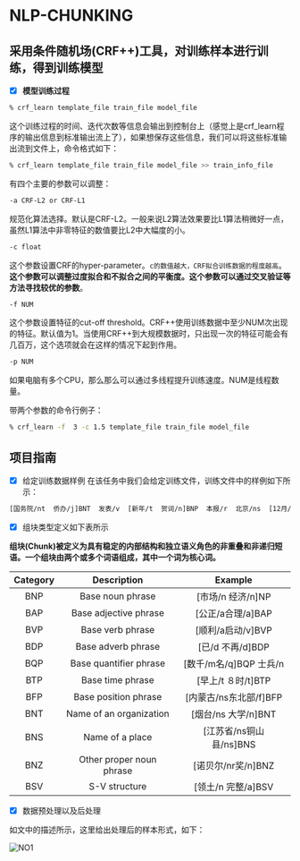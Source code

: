 # NLP-CHUNKING
## 采用条件随机场(CRF++)工具，对训练样本进行训练，得到训练模型
- [x] **模型训练过程**
```bash
% crf_learn template_file train_file model_file
```
这个训练过程的时间、迭代次数等信息会输出到控制台上（感觉上是crf_learn程序的输出信息到标准输出流上了），如果想保存这些信息，我们可以将这些标准输出流到文件上，命令格式如下：

```bash
% crf_learn template_file train_file model_file >> train_info_file
```

有四个主要的参数可以调整：
```bash
-a CRF-L2 or CRF-L1
```
规范化算法选择。默认是CRF-L2。一般来说L2算法效果要比L1算法稍微好一点，虽然L1算法中非零特征的数值要比L2中大幅度的小。
```bash
-c float
```
这个参数设置CRF的hyper-parameter。`c的数值越大，CRF拟合训练数据的程度越高`。**这个参数可以调整过度拟合和不拟合之间的平衡度。这个参数可以通过交叉验证等方法寻找较优的参数**。
```bash
-f NUM
```
这个参数设置特征的cut-off threshold。CRF++使用训练数据中至少NUM次出现的特征。默认值为1。当使用CRF++到大规模数据时，只出现一次的特征可能会有几百万，这个选项就会在这样的情况下起到作用。
```bash
-p NUM
```
如果电脑有多个CPU，那么那么可以通过多线程提升训练速度。NUM是线程数量。

带两个参数的命令行例子：
```bash
% crf_learn -f  3 -c 1.5 template_file train_file model_file
```
## 项目指南
- [x] 给定训练数据样例
在该任务中我们会给定训练文件，训练文件中的样例如下所示：
```bash
[国务院/nt  侨办/j]BNT  发表/v  [新年/t  贺词/n]BNP  本报/r  北京/ns  [12月/t  30日/t]BTP  讯/ng  [新华社/nt  记者/n]BNP  [胡/nr  晓梦/nr]BNP  
```
- [x] 组块类型定义如下表所示

**组块(Chunk)被定义为具有稳定的内部结构和独立语义角色的非重叠和非递归短语。一个组块由两个或多个词语组成，其中一个词为核心词。**

| Category  | Description                 | Example                 | 	
| :---:     |  :------:                   | :----:		              |
| BNP  		  | 	Base noun phrase	        |  [市场/n 经济/n]NP      |	
| BAP     	|   Base adjective phrase 	  |  [公正/a合理/a]BAP      |			
| BVP      	|   Base verb phrase 	        |  [顺利/a启动/v]BVP 	    |		
| BDP  	  	| 	Base adverb phrase        |  [已/d 不再/d]BDP       |			
| BQP    		|   Base quantifier phrase 	  |  [数千/m名/q]BQP 士兵/n |		
| BTP      	|   Base time phrase          |  [早上/t ８时/t]BTP     |		
| BFP  	  	|	  Base position phrase      |  [内蒙古/ns东北部/f]BFP |		
| BNT     	|   Name of an organization	  |  [烟台/ns 大学/n]BNT    |			
| BNS      	|   Name of a place 	        |  [江苏省/ns铜山县/ns]BNS|		
| BNZ  	  	| 	Other proper noun phrase	|  [诺贝尔/nr奖/n]BNZ     |		
| BSV     	|   S-V structure     	      |  [领土/n 完整/a]BSV     |			

- [x] 数据预处理以及后处理
 
如文中的描述所示，这里给出处理后的样本形式，如下：

![NO1](http://o84hyclg0.bkt.clouddn.com/chunkformat.png)




